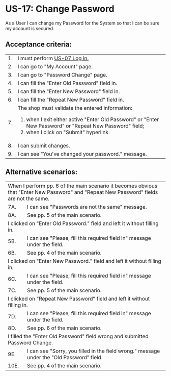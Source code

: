 # US-17: Change Password

As a User I can change my Password for the System so that I can be sure my account is secured. 

## **Acceptance criteria:**

<table>
    <tr>
        <td>1.</td>
        <td>I must perform <a href="US07-LogIn.md"> US-07 Log in.</a></td>
    </tr>
    <tr>
        <td>2.</td>
        <td>I can go to "My Account" page.</td>
    </tr>
    <tr>
        <td>3.</td>
        <td>I can go to "Password Change" page.</td>
    </tr>
    <tr>
        <td>4.</td>
        <td>I can fill the "Enter Old Password" field in.</td>
    </tr>
    <tr>
        <td>5.</td>
        <td>I can fill the "Enter New Password" field in.</td>
    </tr>
    <tr>
        <td>6.</td>
        <td>I can fill the "Repeat New Password" field in.</td>
    </tr>
    <tr>
        <td>7.</td>
        <td>The shop must validate the entered information:
            <ol>
                <li>when I exit either active  "Enter Old Password" or "Enter New Password" or  "Repeat New Password" field;</li>
                <li>when I click on "Submit" hyperlink.</li>
            </ol></td>
    </tr>
    <tr>
        <td>8.</td>
        <td>I can submit changes.</td>
    </tr>
    <tr>
        <td>9.</td>
        <td>I can see "You've changed your password." message.</td>
    </tr>
</table>

## **Alternative scenarios:**
<table>
    <tr>
        <td colspan="2">When I perform pp. 6 of the main scenario it becomes obvious that "Enter New Password" and "Repeat New Password" fields are not the same.</td>
    </tr>
    <tr>
        <td>7A.</td>
        <td>I can see "Passwords are not the same" message.</td>
    </tr>
    <tr>
        <td>8A.</td>
        <td>See pp. 5 of the main scenario.</td>
    </tr>
<td colspan="2"> I clicked on "Enter Old Password." field and left it without filling in. </td>
    </tr>
    <tr>
        <td>5B.</td>
        <td> I can see "Please, fill this required field in" message under the field.</td>
    </tr>
    <tr>
        <td>6B.</td>
        <td>See pp. 4 of the main scenario.</td>
    </tr>
<td colspan="2"> I clicked on "Enter New Password." field and left it without filling in. </td>
    </tr>
    <tr>
        <td>6C.</td>
        <td> I can see "Please, fill this required field in" message under the field.</td>
    </tr>
    <tr>
        <td>7C.</td>
        <td>See pp. 5 of the main scenario.</td>
    </tr>
       <tr>
        <td colspan="2"> I clicked on "Repeat New Password" field and left it without filling in. </td>
    </tr>
    <tr>
        <td>7D.</td>
        <td> I can see "Please, fill this required field in" message under the field.</td>
    </tr>
    <tr>
        <td>8D.</td>
        <td>See pp. 6 of the main scenario.</td>
    </tr>
           <tr>
        <td colspan="2"> I filled the "Enter Old Password" field wrong and submitted Password Change. </td>
    </tr>
    <tr>
        <td>9E.</td>
        <td>I can see "Sorry, you filled in the field wrong." message under the "Old Password" field.</td>
    </tr>
    <tr>
        <td>10E.</td>
        <td>See pp. 4 of the main scenario.</td>
    </tr>
</table>
